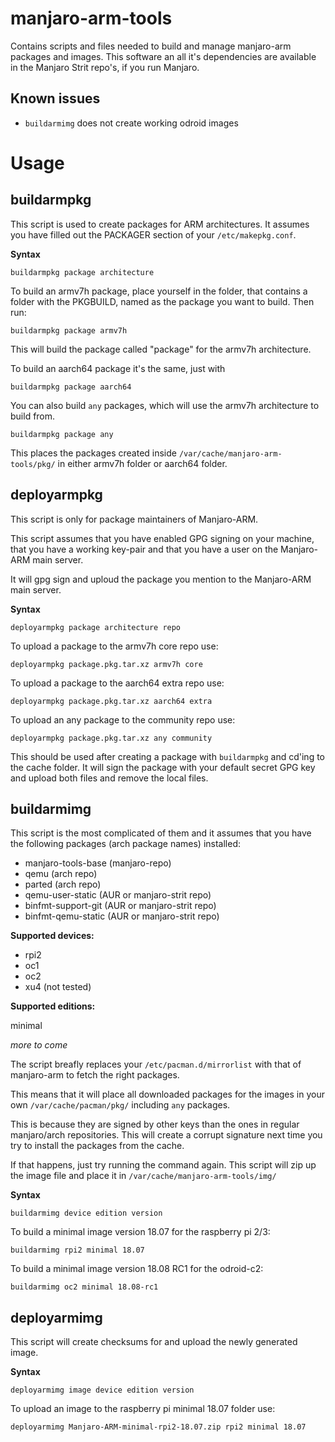 # manjaro-arm-tools
Contains scripts and files needed to build and manage manjaro-arm packages and images.
This software an all it's dependencies are available in the Manjaro Strit repo's, if you run Manjaro.


## Known issues
* `buildarmimg` does not create working odroid images

# Usage
## buildarmpkg
This script is used to create packages for ARM architectures.
It assumes you have filled out the PACKAGER section of your `/etc/makepkg.conf`.

**Syntax**

```
buildarmpkg package architecture
```

To build an armv7h package, place yourself in the folder, that contains a folder with the PKGBUILD, named as the package you want to build. Then run:

```
buildarmpkg package armv7h
```

This will build the package called "package" for the armv7h architecture.

To build an aarch64 package it's the same, just with

```
buildarmpkg package aarch64
```

You can also build `any` packages, which will use the armv7h architecture to build from.

```
buildarmpkg package any
```

This places the packages created inside `/var/cache/manjaro-arm-tools/pkg/` in either armv7h folder or aarch64 folder.

## deployarmpkg
This script is only for package maintainers of Manjaro-ARM.

This script assumes that you have enabled GPG signing on your machine, that you have a working key-pair and that you have a user on the Manjaro-ARM main server.

It will gpg sign and uploud the package you mention to the Manjaro-ARM main server.


**Syntax**

```
deployarmpkg package architecture repo
```

To upload a package to the armv7h core repo use:

```
deployarmpkg package.pkg.tar.xz armv7h core
```

To upload a package to the aarch64 extra repo use:

```
deployarmpkg package.pkg.tar.xz aarch64 extra
```

To upload an any package to the community repo use:

```
deployarmpkg package.pkg.tar.xz any community
```

This should be used after creating a package with `buildarmpkg` and cd'ing to the cache folder. It will sign the package with your default secret GPG key and upload both files
and remove the local files.

## buildarmimg
This script is the most complicated of them and it assumes that you have the following packages (arch package names) installed:
* manjaro-tools-base (manjaro-repo)
* qemu (arch repo)
* parted (arch repo)
* qemu-user-static (AUR or manjaro-strit repo)
* binfmt-support-git (AUR or manjaro-strit repo)
* binfmt-qemu-static (AUR or manjaro-strit repo)

**Supported devices:**
* rpi2
* oc1
* oc2
* xu4 (not tested)

**Supported editions:**

minimal

*more to come*

The script breafly replaces your `/etc/pacman.d/mirrorlist` with that of manjaro-arm to fetch the right packages.

This means that it will place all downloaded packages for the images in your own `/var/cache/pacman/pkg/` including `any` packages.

This is because they are signed by other keys than the ones in regular manjaro/arch repositories. This will create a corrupt signature next time you try to install the packages from the cache.

If that happens, just try running the command again. This script will zip up the image file and place it in `/var/cache/manjaro-arm-tools/img/`

**Syntax**

```
buildarmimg device edition version
```

To build a minimal image version 18.07 for the raspberry pi 2/3:

```
buildarmimg rpi2 minimal 18.07
```

To build a minimal image version 18.08 RC1 for the odroid-c2:

```
buildarmimg oc2 minimal 18.08-rc1
```

## deployarmimg
This script will create checksums for and upload the newly generated image.

**Syntax**

```
deployarmimg image device edition version
```

To upload an image to the raspberry pi minimal 18.07 folder use:

```
deployarmimg Manjaro-ARM-minimal-rpi2-18.07.zip rpi2 minimal 18.07
```

